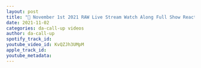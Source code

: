 ```yaml
---
layout: post
title: "🔴 November 1st 2021 RAW Live Stream Watch Along Full Show Reaction."
date: 2021-11-02
categories: da-call-up videos
author: da-call-up
spotify_track_id: 
youtube_video_id: KvQZJh3UMpM
apple_track_id: 
youtube_metadata: 
---
```

